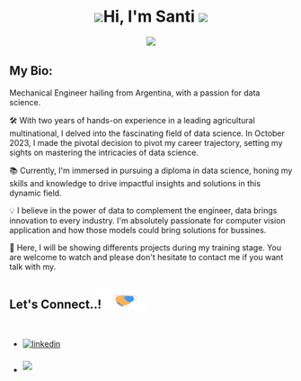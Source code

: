 <h1 align="center"><img src="https://media.giphy.com/media/hvRJCLFzcasrR4ia7z/giphy.gif" width="35"><b>Hi, I'm Santi </b><img src="https://media.giphy.com/media/hvRJCLFzcasrR4ia7z/giphy.gif" width="35"></h1>
<p align="center">
  <a href="https://github.com/DenverCoder1/readme-typing-svg"><img src="https://readme-typing-svg.herokuapp.com?font=Time+New+Roman&color=%23C8BE25&size=25&center=true&vCenter=true&width=600&height=100&lines=Data+Scientist+and+Mechanical+Engineer"></a>
</p>

## My Bio:
Mechanical Engineer hailing from Argentina, with a passion for data science.

🛠️ With two years of hands-on experience in a leading agricultural multinational, I delved into the fascinating field of data science. In October 2023, I made the pivotal decision to pivot my career trajectory, setting my sights on mastering the intricacies of data science.

📚 Currently, I'm immersed in pursuing a diploma in data science, honing my skills and knowledge to drive impactful insights and solutions in this dynamic field.

💡 I believe in the power of data to complement the engineer, data brings innovation to every industry. I'm absolutely passionate for computer vision application and how those models could bring solutions for bussines.

🌱 Here, I will be showing differents projects during my training stage. You are welcome to watch and please don't hesitate to contact me if you want talk with my.

## <b> Let's Connect..!</b><img src="https://github.com/0xAbdulKhalid/0xAbdulKhalid/raw/main/assets/mdImages/handshake.gif" width ="80">
<br>
<div align='left'>

<ul>

<li>
<a href="[[https://linkedin.com/in/0xabdulkhalid](https://www.linkedin.com/in/santiago-hernandez-98-arg/)](https://www.linkedin.com/in/santiago-hernandez-98-arg/)" target="_blank">
<img src="https://img.shields.io/badge/linkedin:  Santiago Hernandez-%2300acee.svg?color=405DE6&style=for-the-badge&logo=linkedin&logoColor=white" alt=linkedin style="margin-bottom: 5px;"/>
</a>
</li>

<br>

<li>
<a href="mailto:santih0098@gmail.com" target="_blank">
<img src="https://img.shields.io/badge/gmail:  santih0098-%23EA4335.svg?style=for-the-badge&logo=gmail&logoColor=white" t=mail style="margin-bottom: 5px;" />
</a>
</li>
